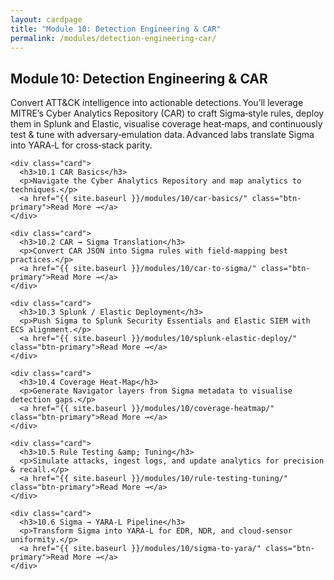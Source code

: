 ```yaml
---
layout: cardpage
title: "Module 10: Detection Engineering & CAR"
permalink: /modules/detection-engineering-car/
---
```


<section class="cards-section">
  <h2 class="section-title">Module 10: Detection Engineering &amp; CAR</h2>

  <p class="module-desc">
    Convert ATT&CK intelligence into actionable detections. You’ll leverage MITRE’s
    Cyber Analytics Repository (CAR) to craft Sigma‑style rules, deploy them in Splunk
    and Elastic, visualise coverage heat‑maps, and continuously test & tune with
    adversary‑emulation data. Advanced labs translate Sigma into YARA‑L for cross‑stack
    parity.
  </p>

  <div class="card-grid">

    <div class="card">
      <h3>10.1 CAR Basics</h3>
      <p>Navigate the Cyber Analytics Repository and map analytics to techniques.</p>
      <a href="{{ site.baseurl }}/modules/10/car-basics/" class="btn-primary">Read More →</a>
    </div>

    <div class="card">
      <h3>10.2 CAR → Sigma Translation</h3>
      <p>Convert CAR JSON into Sigma rules with field‑mapping best practices.</p>
      <a href="{{ site.baseurl }}/modules/10/car-to-sigma/" class="btn-primary">Read More →</a>
    </div>

    <div class="card">
      <h3>10.3 Splunk / Elastic Deployment</h3>
      <p>Push Sigma to Splunk Security Essentials and Elastic SIEM with ECS alignment.</p>
      <a href="{{ site.baseurl }}/modules/10/splunk-elastic-deploy/" class="btn-primary">Read More →</a>
    </div>

    <div class="card">
      <h3>10.4 Coverage Heat‑Map</h3>
      <p>Generate Navigator layers from Sigma metadata to visualise detection gaps.</p>
      <a href="{{ site.baseurl }}/modules/10/coverage-heatmap/" class="btn-primary">Read More →</a>
    </div>

    <div class="card">
      <h3>10.5 Rule Testing &amp; Tuning</h3>
      <p>Simulate attacks, ingest logs, and update analytics for precision & recall.</p>
      <a href="{{ site.baseurl }}/modules/10/rule-testing-tuning/" class="btn-primary">Read More →</a>
    </div>

    <div class="card">
      <h3>10.6 Sigma → YARA‑L Pipeline</h3>
      <p>Transform Sigma into YARA‑L for EDR, NDR, and cloud‑sensor uniformity.</p>
      <a href="{{ site.baseurl }}/modules/10/sigma-to-yara/" class="btn-primary">Read More →</a>
    </div>

  </div>
</section>